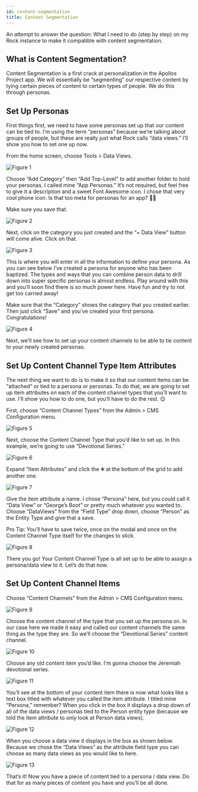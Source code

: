 ```yaml
---
id: content-segmentation
title: Content Segmentation
---
```


An attempt to answer the question: What I need to do (step by step) on my Rock instance to make it compatible with content segmentation.

## What is Content Segmentation?
Content Segmentation is a first crack at personalization in the Apollos Project app. We will essentially be “segmenting” our respective content by tying certain pieces of content to certain types of people. We do this through personas.

## Set Up Personas
First things first, we need to have some personas set up that our content can be tied to. I’m using the term “personas” because we’re talking about groups of people, but these are really just what Rock calls “data views.” I’ll show you how to set one up now.

From the home screen, choose Tools > Data Views.

![Figure 1](/docs/assets/content-segmentation/Figure1.png)


Choose “Add Category” then “Add Top-Level” to add another folder to hold your personas. I called mine “App Personas.” It’s not required, but feel free to give it a description and a sweet Font Awesome icon. I chose that very cool phone icon. Is that too meta for personas for an app? 🤷‍♂️

Make sure you save that.

![Figure 2](/docs/assets/content-segmentation/Figure2.png)

Next, click on the category you just created and the “+ Data View” button will come alive. Click on that.

![Figure 3](/docs/assets/content-segmentation/Figure3.png)

This is where you will enter in all the information to define your persona. As you can see below I’ve created a persona for anyone who has been baptized. The types and ways that you can combine person data to drill down into super specific personas is almost endless. Play around with this and you’ll soon find there is so much power here. Have fun and try to not get too carried away!

Make sure that the “Category” shows the category that you created earlier. Then just click “Save” and you’ve created your first persona. Congratulations!

![Figure 4](/docs/assets/content-segmentation/Figure4.png)

Next, we’ll see how to set up your content channels to be able to tie content to your newly created personas.

## Set Up Content Channel Type Item Attributes
The next thing we want to do is to make it so that our content items can be “attached” or tied to a persona or personas. To do that, we are going to set up item attributes on each of the content channel types that you’ll want to use. I’ll show you how to do one, but you’ll have to do the rest. 😉

First, choose “Content Channel Types” from the Admin > CMS Configuration menu.

![Figure 5](/docs/assets/content-segmentation/Figure5.png)

Next, choose the Content Channel Type that you’d like to set up. In this example, we’re going to use “Devotional Series.”

![Figure 6](/docs/assets/content-segmentation/Figure6.png)

Expand “Item Attributes” and click the ➕ at the bottom of the grid to add another one.

![Figure 7](/docs/assets/content-segmentation/Figure7.png)

Give the item attribute a name. I chose “Persona” here, but you could call it “Data View” or “George’s Boot” or pretty much whatever you wanted to. Choose “DataViews” from the “Field Type” drop down, choose “Person” as the Entity Type and give that a save.

Pro Tip: You’ll have to save twice, once on the modal and once on the Content Channel Type itself for the changes to stick.

![Figure 8](/docs/assets/content-segmentation/Figure8.png)

There you go! Your Content Channel Type is all set up to be able to assign a persona/data view to it. Let’s do that now.

## Set Up Content Channel Items
Choose “Content Channels” from the Admin > CMS Configuration menu.

![Figure 9](/docs/assets/content-segmentation/Figure9.png)

Choose the content channel of the type that you set up the persona on. In our case here we made it easy and called our content channels the same thing as the type they are. So we’ll choose the “Devotional Series” content channel.

![Figure 10](/docs/assets/content-segmentation/Figure10.png)

Choose any old content item you’d like. I’m gonna choose the Jeremiah devotional series.

![Figure 11](/docs/assets/content-segmentation/Figure11.png)

You’ll see at the bottom of your content item there is now what looks like a text box titled with whatever you called the item attribute. I titled mine “Persona,” remember? When you click in the box it displays a drop down of all of the data views / personas tied to the Person entity type (because we told the item attribute to only look at Person data views).

![Figure 12](/docs/assets/content-segmentation/Figure12.png)

When you choose a data view it displays in the box as shown below. Because we chose the “Data Views” as the attribute field type you can choose as many data views as you would like to here.

![Figure 13](/docs/assets/content-segmentation/Figure13.png)

That’s it! Now you have a piece of content tied to a persona / data view. Do that for as many pieces of content you have and you’ll be all done.
